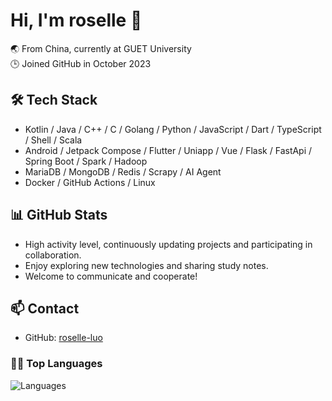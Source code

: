 # Hi, I'm roselle 👋

🌏 From China, currently at GUET University    
🕒 Joined GitHub in October 2023

## 🛠️ Tech Stack
  - Kotlin / Java / C++ / C / Golang / Python / JavaScript / Dart / TypeScript / Shell / Scala
  - Android / Jetpack Compose / Flutter / Uniapp / Vue / Flask / FastApi / Spring Boot / Spark / Hadoop
  - MariaDB / MongoDB / Redis / Scrapy / AI Agent
  - Docker / GitHub Actions / Linux

## 📊 GitHub Stats
- High activity level, continuously updating projects and participating in collaboration.
- Enjoy exploring new technologies and sharing study notes.
- Welcome to communicate and cooperate!

## 📫 Contact
- GitHub: [roselle-luo](https://github.com/roselle-luo)

### 🧑‍💻 Top Languages
![Languages](https://github-readme-stats.vercel.app/api/top-langs/?username=roselle-luo&layout=compact)
